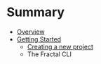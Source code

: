 # Summary

* [Overview](README.md)
* [Getting Started](getting-started/README.md)
   * [Creating a new project](getting-started/creating-a-new-project.md)
   * The Fractal CLI

